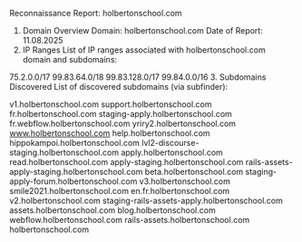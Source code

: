 Reconnaissance Report: holbertonschool.com
1. Domain Overview
Domain: holbertonschool.com
Date of Report: 11.08.2025
2. IP Ranges
List of IP ranges associated with holbertonschool.com domain and subdomains:

75.2.0.0/17
99.83.64.0/18
99.83.128.0/17
99.84.0.0/16
3. Subdomains Discovered
List of discovered subdomains (via subfinder):

v1.holbertonschool.com
support.holbertonschool.com
fr.holbertonschool.com
staging-apply.holbertonschool.com
fr.webflow.holbertonschool.com
yriry2.holbertonschool.com
www.holbertonschool.com
help.holbertonschool.com
hippokampoi.holbertonschool.com
lvl2-discourse-staging.holbertonschool.com
apply.holbertonschool.com
read.holbertonschool.com
apply-staging.holbertonschool.com
rails-assets-apply-staging.holbertonschool.com
beta.holbertonschool.com
staging-apply-forum.holbertonschool.com
v3.holbertonschool.com
smile2021.holbertonschool.com
en.fr.holbertonschool.com
v2.holbertonschool.com
staging-rails-assets-apply.holbertonschool.com
assets.holbertonschool.com
blog.holbertonschool.com
webflow.holbertonschool.com
rails-assets.holbertonschool.com
holbertonschool.com
